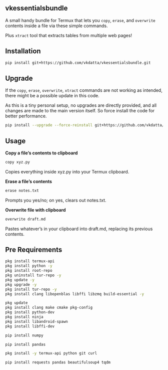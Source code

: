 ## vkessentialsbundle

A small handy bundle for Termux that lets you ```copy```, ```erase```, and ```overwrite``` contents inside a file via these simple commands. 

Plus ```xtract``` tool that extracts tables from multiple web pages!

## Installation

```bash
pip install git+https://github.com/vkdatta/vkessentialsbundle.git
```

## Upgrade

If the ```copy```, ```erase```, ```overwrite```, ```xtract``` commands are not working as intended, there might be a possible update in this code. 

As this is a tiny personal setup, no upgrades are directly provided, and all changes are made to the main version itself. So force install the code for better performance. 

```bash
pip install --upgrade --force-reinstall git+https://github.com/vkdatta/vkessentialsbundle.git
```

## Usage

__Copy a file’s contents to clipboard__

```bash
copy xyz.py
```
Copies everything inside xyz.py into your Termux clipboard.

__Erase a file’s contents__

```bash
erase notes.txt
```
Prompts you yes/no; on yes, clears out notes.txt.

__Overwrite file with clipboard__

```bash
overwrite draft.md
```
Pastes whatever’s in your clipboard into draft.md, replacing its previous contents.

## Pre Requirements

```bash
pkg install termux-api
pkg install python -y
pkg install root-repo
pkg uninstall tur-repo -y
pkg update -y
pkg upgrade -y
pkg install tur-repo -y
pkg install clang libopenblas libffi libzmq build-essential -y
```
```bash
pkg update
pkg install clang make cmake pkg-config
pkg install python-dev
pkg install ninja
pkg install libandroid-spawn
pkg install libffi-dev
```
```bash
pip install numpy
```
```bash
pip install pandas
```
```bash
pkg install -y termux-api python git curl
```
```bash
pip install requests pandas beautifulsoup4 tqdm
```
